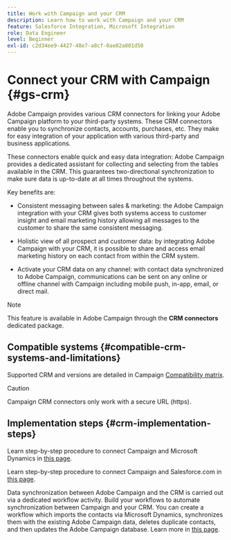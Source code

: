 ```yaml
---
title: Work with Campaign and your CRM
description: Learn how to work with Campaign and your CRM
feature: Salesforce Integration, Microsoft Integration
role: Data Engineer
level: Beginner
exl-id: c2d34ee9-4427-48e7-a8cf-0ae02a801d50
---
```

# Connect your CRM with Campaign {#gs-crm}

Adobe Campaign provides various CRM connectors for linking your Adobe Campaign platform to your third-party systems. These CRM connectors enable you to synchronize contacts, accounts, purchases, etc. They make for easy integration of your application with various third-party and business applications.

These connectors enable quick and easy data integration: Adobe Campaign provides a dedicated assistant for collecting and selecting from the tables available in the CRM. This guarantees two-directional synchronization to make sure data is up-to-date at all times throughout the systems.

Key benefits are:

* Consistent messaging between sales & marketing: the Adobe Campaign integration with your CRM gives both systems access to customer insight and email marketing history allowing all messages to the customer to share the same consistent messaging.

* Holistic view of all prospect and customer data: by integrating Adobe Campaign with your CRM, it is possible to share and access email marketing history on each contact from within the CRM system.

* Activate your CRM data on any channel: with contact data synchronized to Adobe Campaign, communications can be sent on any online or offline channel with Campaign including mobile push, in-app, email, or direct mail.


>[!NOTE]
>
>This feature is available in Adobe Campaign through the **CRM connectors** dedicated package.

## Compatible systems {#compatible-crm-systems-and-limitations}

Supported CRM and versions are detailed in Campaign [Compatibility matrix](../start/compatibility-matrix.md).

>[!CAUTION]
>
> Campaign CRM connectors only work with a secure URL (https).

## Implementation steps {#crm-implementation-steps}

Learn step-by-step procedure to connect Campaign and Microsoft Dynamics in [this page](ac-ms-dyn.md).

Learn step-by-step procedure to connect Campaign and Salesforce.com in [this page](ac-sfdc.md).

Data synchronization between Adobe Campaign and the CRM is carried out via a dedicated workflow activity. Build your workflows to automate synchronization between Campaign and your CRM. You can create a workflow which imports the contacts via Microsoft Dynamics, synchronizes them with the existing Adobe Campaign data, deletes duplicate contacts, and then updates the Adobe Campaign database. Learn more in [this page](crm-data-sync.md).
